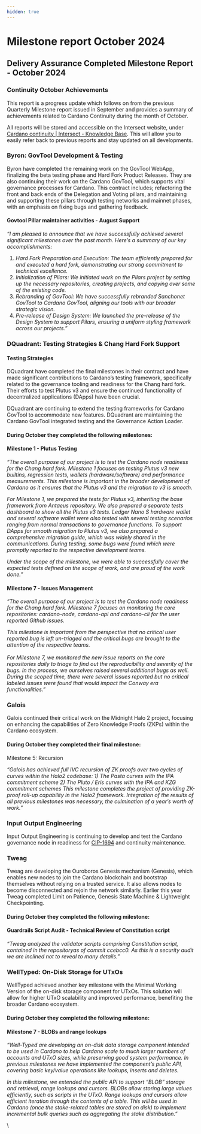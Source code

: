 ```yaml
---
hidden: true
---
```


# Milestone report October 2024

## Delivery Assurance Completed Milestone Report - October 2024

### Continuity October Achievements

This report is a progress update which follows on from the previous Quarterly Milestone report issued in September and provides a summary of achievements related to Cardano Continuity during the month of October.

All reports will be stored and accessible on the Intersect website, under [Cardano continuity | Intersect - Knowledge Base](https://docs.intersectmbo.org/cardano/cardano-continuity).  This will allow you to easily refer back to previous reports and stay updated on all developments.

### Byron: GovTool Development & Testing

Byron have completed the remaining work on the GovTool WebApp, finalizing the beta testing phase and Hard Fork Product Releases. They are also continuing their work on the Cardano GovTool, which supports vital governance processes for Cardano. This contract includes; refactoring the front and back ends of the Delegation and Voting pillars, and maintaining and supporting these pillars through testing networks and mainnet phases, with an emphasis on fixing bugs and gathering feedback.

#### Govtool Pillar maintainer activities - August Support

_“I am pleased to announce that we have successfully achieved several significant milestones over the past month. Here’s a summary of our key accomplishments:_&#x20;

1. _Hard Fork Preparation and Execution: The team efficiently prepared for and executed a hard fork, demonstrating our strong commitment to technical excellence._&#x20;
2. _Initialization of Pilars: We initiated work on the Pilars project by setting up the necessary repositories, creating projects, and copying over some of the existing code._&#x20;
3. _Rebranding of GovTool: We have successfully rebranded Sanchonet GovTool to Cardano GovTool, aligning our tools with our broader strategic vision._&#x20;
4. _Pre-release of Design System: We launched the pre-release of the Design System to support Pilars, ensuring a uniform styling framework across our projects.”_

### DQuadrant: Testing Strategies & Chang Hard Fork Support&#x20;

#### Testing Strategies

DQuadrant have completed the final milestones in their contract and have made significant contributions to Cardano’s testing framework, specifically related to the governance tooling and readiness for the Chang hard fork. Their efforts to test Plutus v3 and ensure the continued functionality of decentralized applications (DApps) have been crucial.

DQuadrant are continuing to extend the testing frameworks for Cardano GovTool to accommodate new features. DQuadrant are maintaining the Cardano GovTool integrated testing and the Governance Action Loader.

#### During October they completed the following milestones:

#### Milestone 1 - Plutus Testing

_“The overall purpose of our project is to test the Cardano node readiness for the Chang hard fork. Milestone 1 focuses on testing Plutus v3 new builtins, regression tests, wallets (hardware/software) and performance measurements. This milestone is important in the broader development of Cardano as it ensures that the Plutus v3 and the migration to v3 is smooth._&#x20;

_For Milestone 1, we prepared the tests for Plutus v3, inheriting the base framework from Antaeus repository. We also prepared a separate tests dashboard to show all the Plutus v3 tests. Ledger Nano S hardware wallet and several software wallet were also tested with several testing scenarios ranging from normal transactions to governance functions. To support DApps for smooth migration to Plutus v3, we also prepared a comprehensive migration guide, which was widely shared in the communications. During testing, some bugs were found which were promptly reported to the respective development teams._

_Under the scope of the milestone, we were able to successfully cover the expected tests defined on the scope of work, and are proud of the work done.”_

#### Milestone 7 - Issues Management

_“The overall purpose of our project is to test the Cardano node readiness for the Chang hard fork. Milestone 7 focuses on monitoring the core repositories: cardano-node, cardano-api and cardano-cli for the user reported Github issues._

_This milestone is important from the perspective that no critical user reported bug is left un-triaged and the critical bugs are brought to the attention of the respective teams._\
\
_For Milestone 7, we monitored the new issue reports on the core repositories daily to triage to find out the reproducibility and severity of the bugs. In the process, we ourselves raised several additional bugs as well. During the scoped time, there were several issues reported but no critical labeled issues were found that would impact the Conway era functionalities.”_

### Galois

Galois continued their critical work on the Midnight Halo 2 project, focusing on enhancing the capabilities of Zero Knowledge Proofs (ZKPs) within the Cardano ecosystem.&#x20;

#### During October they completed their final milestone:

Milestone 5: Recursion

_“Galois has achieved full IVC recursion of ZK proofs over two cycles of curves within the Halo2 codebase: 1) The Pasta curves with the IPA commitment scheme 2) The  Pluto / Eris curves with the IPA and KZG commitment schemes This milestone completes the project of providing ZK-proof roll-up capability in the Halo2 framework. Integration of the results of all previous milestones was necessary, the culmination of a year’s worth of work.”_

### Input Output Engineering

Input Output Engineering is continuing to develop and test the Cardano governance node in readiness for [CIP-1694](https://www.1694.io/) and continuity maintenance.

### Tweag

Tweag are developing the Ouroboros Genesis mechanism (Genesis), which enables new nodes to join the Cardano blockchain and bootstrap themselves without relying on a trusted service. It also allows nodes to become disconnected and rejoin the network similarly. Earlier this year Tweag completed Limit on Patience, Genesis State Machine & Lightweight Checkpointing.&#x20;

#### During October they completed the following milestone:

#### Guardrails Script Audit - Technical Review of Constitution script

_“Tweag analyzed the validator scripts comprising Constitution script, contained in the repositoryas of commit ccebcc0. As this is a security audit we are inclined not to reveal to many details.”_

### WellTyped: On-Disk Storage for UTxOs&#x20;

WellTyped achieved another key milestone with the Minimal Working Version of the on-disk storage component for UTxOs. This solution will allow for higher UTxO scalability and improved performance, benefiting the broader Cardano ecosystem.

#### During October they completed the following milestone:

#### Milestone 7 - BLOBs and range lookups

_“Well-Typed are developing an on-disk data storage component intended to be used in Cardano to help Cardano scale to much larger numbers of accounts and UTxO sizes, while preserving good system performance. In previous milestones we have implemented the component’s public API, covering basic key/value operations like lookups, inserts and deletes._&#x20;

_In this milestone, we extended the public API to support “BLOB” storage and retrieval, range lookups and cursors. BLOBs allow storing large values efficiently, such as scripts in the UTxO. Range lookups and cursors allow efficient iteration through the contents of a table. This will be used in Cardano (once the stake-related tables are stored on disk) to implement incremental bulk queries such as aggregating the stake distribution.”_

\
